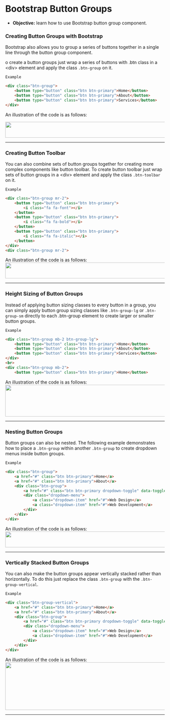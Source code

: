 # Bootstrap Button Groups
- **Objective:** learn how to use Bootstrap button group component.

### Creating Button Groups with Bootstrap
Bootstrap also allows you to group a series of buttons together in a single line through the button group component.

o create a button groups just wrap a series of buttons with .btn class in a \<div> element and apply the class `.btn-group` on it.

`Example`
```html
<div class="btn-group">
    <button type="button" class="btn btn-primary">Home</button>
    <button type="button" class="btn btn-primary">About</button>
    <button type="button" class="btn btn-primary">Services</button>
</div>
```
An illustration of the code is as follows:

<a href="url"><img src="https://www.tutorialrepublic.com/lib/images/bootstrap-4/bootstrap-button-groups.png" height="50" width="800"></a>

---
### Creating Button Toolbar
You can also combine sets of button groups together for creating more complex components like button toolbar. To create button toolbar just wrap sets of button groups in a \<div> element and apply the class `.btn-toolbar` on it.

`Example`
```html
<div class="btn-group mr-2">
    <button type="button" class="btn btn-primary">
        <i class="fa fa-font"></i>
    </button>
    <button type="button" class="btn btn-primary">
        <i class="fa fa-bold"></i>
    </button>
    <button type="button" class="btn btn-primary">
        <i class="fa fa-italic"></i>
    </button>
</div>
<div class="btn-group mr-2">
```
An illustration of the code is as follows:
<a href="url"><img src="https://www.tutorialrepublic.com/lib/images/bootstrap-4/bootstrap-button-toolbar.png" height="50" width="800"></a>

---
### Height Sizing of Button Groups
Instead of applying button sizing classes to every button in a group, you can simply apply button group sizing classes like `.btn-group-lg` or `.btn-group-sm` directly to each .btn-group element to create larger or smaller button groups.

`Example`
```html
<div class="btn-group mb-2 btn-group-lg">
    <button type="button" class="btn btn-primary">Home</button>
    <button type="button" class="btn btn-primary">About</button>
    <button type="button" class="btn btn-primary">Services</button>
</div>
<br>
<div class="btn-group mb-2">
    <button type="button" class="btn btn-primary">Home</button>
```

An illustration of the code is as follows:
<a href="url"><img src="https://www.tutorialrepublic.com/lib/images/bootstrap-4/bootstrap-button-groups-height-sizing.png" height="100" width="800"></a>

---
### Nesting Button Groups
Button groups can also be nested. The following example demonstrates how to place a `.btn-group` within another `.btn-group` to create dropdown menus inside button groups.

`Example`
```html
<div class="btn-group">
    <a href="#" class="btn btn-primary">Home</a>
    <a href="#" class="btn btn-primary">About</a>
    <div class="btn-group">
        <a href="#" class="btn btn-primary dropdown-toggle" data-toggle="dropdown">Services</a>
        <div class="dropdown-menu">
            <a class="dropdown-item" href="#">Web Design</a>
            <a class="dropdown-item" href="#">Web Development</a>
        </div>
    </div>
</div>
```
An illustration of the code is as follows:
<a href="url"><img src="https://www.tutorialrepublic.com/lib/images/bootstrap-4/bootstrap-nested-button-groups.png" height="50" width="800"></a>

---
### Vertically Stacked Button Groups
You can also make the button groups appear vertically stacked rather than horizontally. To do this just replace the class `.btn-group` with the `.btn-group-vertical`.

`Example`
```html
<div class="btn-group-vertical">
    <a href="#" class="btn btn-primary">Home</a>
    <a href="#" class="btn btn-primary">About</a>
    <div class="btn-group">
        <a href="#" class="btn btn-primary dropdown-toggle" data-toggle="dropdown">Services</a>
        <div class="dropdown-menu">
            <a class="dropdown-item" href="#">Web Design</a>
            <a class="dropdown-item" href="#">Web Development</a>
        </div>
    </div>
</div>
```
An illustration of the code is as follows:
<a href="url"><img src="https://www.tutorialrepublic.com/lib/images/bootstrap-4/bootstrap-vertical-button-groups.png" height="150" width="800"></a>

----